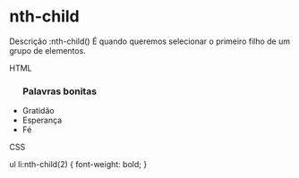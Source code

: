 # nth-child
Descrição
:nth-child()
É quando queremos selecionar o primeiro filho de um grupo de elementos.

HTML

<ul>
	<h3>Palavras bonitas</h3>
  <li>Gratidão</li>
  <li>Esperança</li>
  <li>Fé</li>
</ul>
CSS

ul li:nth-child(2) {
  font-weight: bold;
}